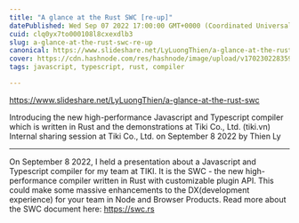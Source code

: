 ```yaml
---
title: "A glance at the Rust SWC [re-up]"
datePublished: Wed Sep 07 2022 17:00:00 GMT+0000 (Coordinated Universal Time)
cuid: clq0yx7to000108l8cxexdlb3
slug: a-glance-at-the-rust-swc-re-up
canonical: https://www.slideshare.net/LyLuongThien/a-glance-at-the-rust-swc
cover: https://cdn.hashnode.com/res/hashnode/image/upload/v1702302283597/56814450-5359-4a11-ac14-babc9345de58.png
tags: javascript, typescript, rust, compiler

---
```


https://www.slideshare.net/LyLuongThien/a-glance-at-the-rust-swc

Introducing the new high-performance Javascript and Typescript compiler which is written in Rust and the demonstrations at Tiki Co., Ltd. (tiki.vn)
Internal sharing session at Tiki Co., Ltd. on September 8 2022 by Thien Ly
_________________

On September 8 2022, I held a presentation about a Javascript and Typescript compiler for my team at TIKI. It is the SWC - the new high-performance compiler written in Rust with customizable plugin API. This could make some massive enhancements to the DX(development experience) for your team in Node and Browser Products.
Read more about the SWC document here: https://swc.rs

